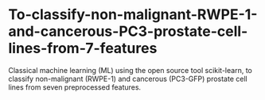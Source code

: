 # To-classify-non-malignant-RWPE-1-and-cancerous-PC3-prostate-cell-lines-from-7-features
Classical machine learning (ML) using the open source tool scikit-learn, to classify non-malignant (RWPE-1) and cancerous (PC3-GFP) prostate cell lines from seven preprocessed features.
